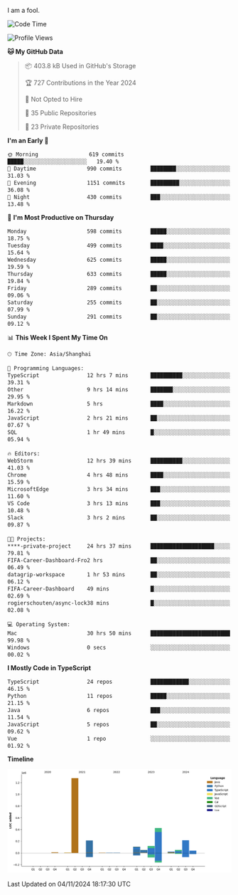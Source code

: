 I am a fool.

<!--START_SECTION:waka-->
![Code Time](http://img.shields.io/badge/Code%20Time-2%2C035%20hrs%2013%20mins-blue)

![Profile Views](http://img.shields.io/badge/Profile%20Views-0-blue)

**🐱 My GitHub Data** 

> 📦 403.8 kB Used in GitHub's Storage 
 > 
> 🏆 727 Contributions in the Year 2024
 > 
> 🚫 Not Opted to Hire
 > 
> 📜 35 Public Repositories 
 > 
> 🔑 23 Private Repositories 
 > 
**I'm an Early 🐤** 

```text
🌞 Morning                619 commits         █████░░░░░░░░░░░░░░░░░░░░   19.40 % 
🌆 Daytime                990 commits         ████████░░░░░░░░░░░░░░░░░   31.03 % 
🌃 Evening                1151 commits        █████████░░░░░░░░░░░░░░░░   36.08 % 
🌙 Night                  430 commits         ███░░░░░░░░░░░░░░░░░░░░░░   13.48 % 
```
📅 **I'm Most Productive on Thursday** 

```text
Monday                   598 commits         █████░░░░░░░░░░░░░░░░░░░░   18.75 % 
Tuesday                  499 commits         ████░░░░░░░░░░░░░░░░░░░░░   15.64 % 
Wednesday                625 commits         █████░░░░░░░░░░░░░░░░░░░░   19.59 % 
Thursday                 633 commits         █████░░░░░░░░░░░░░░░░░░░░   19.84 % 
Friday                   289 commits         ██░░░░░░░░░░░░░░░░░░░░░░░   09.06 % 
Saturday                 255 commits         ██░░░░░░░░░░░░░░░░░░░░░░░   07.99 % 
Sunday                   291 commits         ██░░░░░░░░░░░░░░░░░░░░░░░   09.12 % 
```


📊 **This Week I Spent My Time On** 

```text
🕑︎ Time Zone: Asia/Shanghai

💬 Programming Languages: 
TypeScript               12 hrs 7 mins       ██████████░░░░░░░░░░░░░░░   39.31 % 
Other                    9 hrs 14 mins       ███████░░░░░░░░░░░░░░░░░░   29.95 % 
Markdown                 5 hrs               ████░░░░░░░░░░░░░░░░░░░░░   16.22 % 
JavaScript               2 hrs 21 mins       ██░░░░░░░░░░░░░░░░░░░░░░░   07.67 % 
SQL                      1 hr 49 mins        █░░░░░░░░░░░░░░░░░░░░░░░░   05.94 % 

🔥 Editors: 
WebStorm                 12 hrs 39 mins      ██████████░░░░░░░░░░░░░░░   41.03 % 
Chrome                   4 hrs 48 mins       ████░░░░░░░░░░░░░░░░░░░░░   15.59 % 
MicrosoftEdge            3 hrs 34 mins       ███░░░░░░░░░░░░░░░░░░░░░░   11.60 % 
VS Code                  3 hrs 13 mins       ███░░░░░░░░░░░░░░░░░░░░░░   10.48 % 
Slack                    3 hrs 2 mins        ██░░░░░░░░░░░░░░░░░░░░░░░   09.87 % 

🐱‍💻 Projects: 
****-private-project     24 hrs 37 mins      ████████████████████░░░░░   79.81 % 
FIFA-Career-Dashboard-Fro2 hrs               ██░░░░░░░░░░░░░░░░░░░░░░░   06.49 % 
datagrip-workspace       1 hr 53 mins        ██░░░░░░░░░░░░░░░░░░░░░░░   06.12 % 
FIFA-Career-Dashboard    49 mins             █░░░░░░░░░░░░░░░░░░░░░░░░   02.69 % 
rogierschouten/async-lock38 mins             █░░░░░░░░░░░░░░░░░░░░░░░░   02.08 % 

💻 Operating System: 
Mac                      30 hrs 50 mins      █████████████████████████   99.98 % 
Windows                  0 secs              ░░░░░░░░░░░░░░░░░░░░░░░░░   00.02 % 
```

**I Mostly Code in TypeScript** 

```text
TypeScript               24 repos            ████████████░░░░░░░░░░░░░   46.15 % 
Python                   11 repos            █████░░░░░░░░░░░░░░░░░░░░   21.15 % 
Java                     6 repos             ███░░░░░░░░░░░░░░░░░░░░░░   11.54 % 
JavaScript               5 repos             ██░░░░░░░░░░░░░░░░░░░░░░░   09.62 % 
Vue                      1 repo              ░░░░░░░░░░░░░░░░░░░░░░░░░   01.92 % 
```



**Timeline**

![Lines of Code chart](https://raw.githubusercontent.com/VeejaLiu/VeejaLiu/master/assets/bar_graph.png)


 Last Updated on 04/11/2024 18:17:30 UTC
<!--END_SECTION:waka-->
